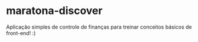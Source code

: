 # maratona-discover
Aplicação simples de controle de finanças para treinar conceitos básicos de front-end! :)
